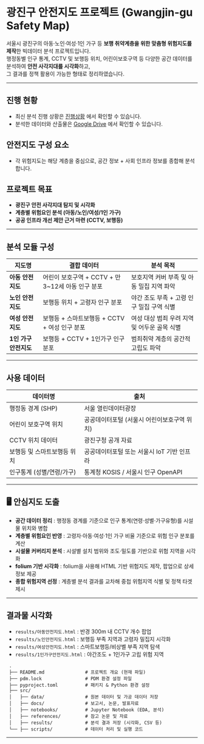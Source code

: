 #  광진구 안전지도 프로젝트 (Gwangjin-gu Safety Map)

서울시 광진구의 아동·노인·여성·1인 가구 등 **보행 취약계층을 위한 맞춤형 위험지도를 제작**한 빅데이터 분석 프로젝트입니다.  
행정동별 인구 통계, CCTV 및 보행등 위치, 어린이보호구역 등 다양한 공간 데이터를 분석하여 **안전 사각지대를 시각화**하고,  
그 결과를 정책 활용이 가능한 형태로 정리하였습니다.

---


 ## 진행 현황
 
 - 최신 분석 진행 상황은 [진행상황](./src/docs/progress.md) 에서 확인할 수 있습니다.
 - 분석한 데이터와 산출물은 [Google Drive](https://drive.google.com/drive/folders/1t41kv9clGk9z6wL-iAlTC1Sx7RrJ8Oio?hl=ko) 에서 확인할 수 있습니다.
 
 ## 안전지도 구성 요소
 - 각 위험지도는 해당 계층을 중심으로, 공간 정보 + 사회 인프라 정보를 종합해 분석합니다.

   

##  프로젝트 목표

- **광진구 안전 사각지대 탐지 및 시각화**
- **계층별 위험요인 분석 (아동/노인/여성/1인 가구)**
- **공공 인프라 개선 제안 근거 마련 (CCTV, 보행등)**

---

##  분석 모듈 구성

| 지도명               | 결합 데이터                                                  | 분석 목적                                         |
|--------------------|-------------------------------------------------------------|--------------------------------------------------|
|  **아동 안전지도**    | 어린이 보호구역 + CCTV + 만 3~12세 아동 인구 분포             | 보호지역 커버 부족 및 아동 밀집 지역 파악            |
|  **노인 안전지도**    | 보행등 위치 + 고령자 인구 분포                                 | 야간 조도 부족 + 고령 인구 밀집 구역 식별            |
|  **여성 안전지도**    | 보행등 + 스마트보행등 + CCTV + 여성 인구 분포                  | 여성 대상 범죄 우려 지역 및 어두운 골목 식별         |
|  **1인 가구 안전지도** | 보행등 + CCTV + 1인가구 인구 분포                              | 범죄취약 계층의 공간적 고립도 파악                  |

---

##  사용 데이터

| 데이터명                   | 출처                                      |
|---------------------------|------------------------------------------|
| 행정동 경계 (SHP)          | 서울 열린데이터광장                       |
| 어린이 보호구역 위치        | 공공데이터포털 (서울시 어린이보호구역 위치)   |
| CCTV 위치 데이터           | 광진구청 공개 자료                         |
| 보행등 및 스마트보행등 위치 | 공공데이터포털 또는 서울시 IoT 기반 인프라   |
| 인구통계 (성별/연령/가구)   | 통계청 KOSIS / 서울시 인구 OpenAPI        |

---

## 🖥 안심지도 도출

- **공간 데이터 정리** : 행정동 경계를 기준으로 인구 통계(연령·성별·가구유형)를 시설물 위치와 병합
- **계층별 위험요인 반영** : 고령자·아동·여성·1인 가구 비율 기준으로 위험 인구 분포를 계산
- **시설물 커버리지 분석** : 시설별 설치 범위와 조도·밀도를 기반으로 위험 지역을 시각화
- **folium 기반 시각화** : folium을 사용해 HTML 기반 위험지도 제작, 팝업으로 상세정보 제공
- **종합 위험지역 선정** : 계층별 분석 결과를 교차해 중첩 위험지역 식별 및 정책 타겟 제시

---

##  결과물 시각화

- `results/아동안전지도.html` : 반경 300m 내 CCTV 개수 팝업
- `results/노인안전지도.html` : 보행등 부족 지역과 고령자 밀집지 시각화
- `results/여성안전지도.html` : 스마트보행등/비상벨 부족 지역 탐색
- `results/1인가구안전지도.html` : 야간조도 + 1인가구 고립 위험 지역


```plaintext
 .
 ├── README.md               # 프로젝트 개요 (현재 파일)
 ├── pdm.lock                # PDM 환경 설정 파일
 ├── pyproject.toml          # 패키지 & Python 환경 설정
 ├── src/
 │   ├── data/               # 원본 데이터 및 가공 데이터 저장
 │   ├── docs/               # 보고서, 논문, 발표자료
 │   ├── notebooks/          # Jupyter Notebook (EDA, 분석)
 │   ├── references/         # 참고 논문 및 자료
 │   ├── results/            # 분석 결과 저장 (시각화, CSV 등)
 └── ├── scripts/            # 데이터 처리 및 실행 코드
 ```

---
